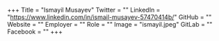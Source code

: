 +++
Title = "Ismayil Musayev"
Twitter = ""
LinkedIn = "https://www.linkedin.com/in/ismail-musayev-57470414b/"
GitHub = ""
Website = ""
Employer = ""
Role = ""
Image = "ismayil.jpeg"
GitLab = ""
Facebook = ""
+++
